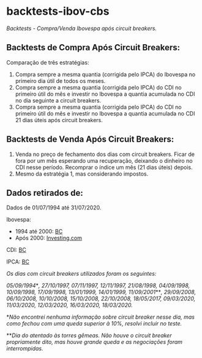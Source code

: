 # backtests-ibov-cbs
*Backtests - Compra/Venda Ibovespa após circuit breakers.*


## Backtests de Compra Após Circuit Breakers:

Comparação de três estratégias:
1. Compra sempre a mesma quantia (corrigida pelo IPCA) do Ibovespa no primeiro dia útil de todos os meses. 
2. Compra sempre a mesma quantia (corrigida pelo IPCA) do CDI no primeiro útil do mês e investir no Ibovespa a quantia acumulada no CDI no dia seguinte a circuit breakers.
3. Compra sempre a mesma quantia (corrigida pelo IPCA) do CDI no primeiro útil do mês e investir no Ibovespa a quantia acumulada no CDI 21 dias úteis após circuit breakers.

## Backtests de Venda Após Circuit Breakers:

1. Venda no preço de fechamento dos dias com circuit breakers. Ficar de fora por um mês esperando uma recuperação, deixando o dinheiro no CDI nesse período. Recomprar o índice um mês (21 dias úteis) depois.
5. Mesmo da estratégia 1, mas considerando impostos.


## Dados retirados de:

Dados de 01/07/1994 até 31/07/2020.

Ibovespa:
 - 1994 até 2000: [BC](https://www3.bcb.gov.br/sgspub/localizarseries/localizarSeries.do?method=prepararTelaLocalizarSeries)
 - Após 2000: [Investing.com](https://br.investing.com/indices/bovespa)
 
CDI: [BC](https://www3.bcb.gov.br/sgspub/localizarseries/localizarSeries.do?method=prepararTelaLocalizarSeries)
 
IPCA: [BC](https://www3.bcb.gov.br/sgspub/localizarseries/localizarSeries.do?method=prepararTelaLocalizarSeries)


*Os dias com circuit breakers utilizados foram os seguintes:*

*05/09/1994*\**, 27/10/1997, 07/11/1997, 12/11/1997, 21/08/1998, 04/09/1998, 10/09/1998, 17/09/1998, 13/01/1999, 14/01/1999, 11/09/2001*\*\**, 29/09/2008, 06/10/2008, 10/10/2008, 15/10/2008, 22/10/2008, 18/05/2017, 09/03/2020, 11/03/2020, 12/03/2020, 16/03/2020, 18/03/2020.*

\**Não encontrei nenhuma informação sobre circuit breaker nesse dia, mas como fechou com uma queda superior à 10%, resolvi incluir no teste.*

\*\**Dia do atentado às torres gêmeas. Não houve o circuit breaker propriamente dito, mas houve grande queda e as negociações foram interrompidas.*
